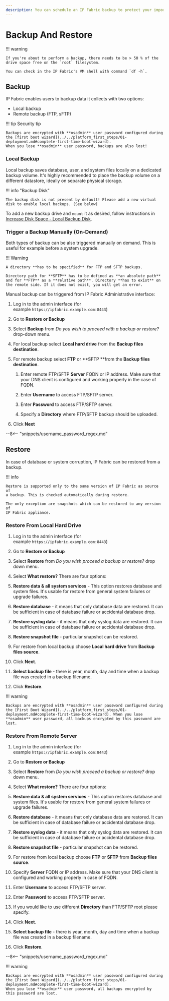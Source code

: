```yaml
---
description: You can schedule an IP Fabric backup to protect your important data locally or remotely. You also have the option to restore a previous backup.
---
```


# Backup And Restore

!!! warning

    If you're about to perform a backup, there needs to be > 50 % of the drive space free on the `root` filesystem. 
    
    You can check in the IP Fabric's VM shell with command `df -h`.

## Backup

IP Fabric enables users to backup data it collects with two options:

- Local backup
- Remote backup (FTP, sFTP)

!!! tip Security tip

    Backups are encrypted with **osadmin** user password configured during the [first boot wizard](../../platform_first_steps/01-deployment.md#complete-first-time-boot-wizard).
    When you lose **osadmin** user password, backups are also lost!

### Local Backup

Local backup saves database, user, and system files locally on a dedicated backup volume. It's highly recommended to place the backup volume on a different datastore, ideally on separate physical storage.

!!! info "Backup Disk"

    The backup disk is not present by default! Please add a new virtual disk to enable local backups. (See below)

To add a new backup drive and `mount` it as desired, follow instructions in [Increase Disk Space - Local Backup Disk](../../System_Administration/increase_disk_space.md#local-backup-disk).

### Trigger a Backup Manually (On-Demand)

Both types of backup can be also triggered manually on demand. This is
useful for example before a system upgrade.

!!! Warning

    A directory **has to be specified** for FTP and SFTP backups.

    Directory path for **SFTP** has to be defined as **an absolute path** and for **FTP** as a **relative path**. Directory **has to exist** on the remote side. If it does not exist, you will get an error.

Manual backup can be triggered from IP Fabric Administrative interface:

1. Log in to the admin interface (for
   example `https://ipfabric.example.com:8443`)

2. Go to **Restore or Backup**

3. Select **Backup** from *Do you wish to proceed with a backup or
   restore?* drop-down menu.

4. For local backup select **Local hard drive** from the **Backup
   files destination**.

5. For remote backup select **FTP** or **SFTP **from the **Backup
   files destination**.

   1. Enter remote FTP/SFTP **Server** FQDN or IP address. Make sure
      that your DNS client is configured and working properly in the
      case of FQDN.

   2. Enter **Username** to access FTP/SFTP server.

   3. Enter **Password** to access FTP/SFTP server.

   4. Specify a **Directory** where FTP/SFTP backup should be
      uploaded.

6. Click **Next**

--8<-- "snippets/username_password_regex.md"

## Restore

In case of database or system corruption, IP Fabric can be restored from
a backup.

!!! info

    Restore is supported only to the same version of IP Fabric as source of
    a backup. This is checked automatically during restore.

    The only exception are snapshots which can be restored to any version of
    IP Fabric appliance.

### Restore From Local Hard Drive

1. Log in to the admin interface (for
   example `https://ipfabric.example.com:8443`)

2. Go to **Restore or Backup**

3. Select **Restore** from *Do you wish proceed a backup or
   restore?* drop down menu.

4. Select **What restore?** There are four options:

  1. **Restore data & all system services** - This option restores
     database and system files. It's usable for restore from general
     system failures or upgrade failures.

  2. **Restore database** - it means that only database data are
     restored. It can be sufficient in case of database failure or
     accidental database drop.

  3. **Restore syslog data** - it means that only syslog data are
     restored. It can be sufficient in case of database failure or
     accidental database drop.

  4. **Restore snapshot file** - particular snapshot can be
     restored.

5. For restore from local backup choose **Local hard drive** from
   **Backup files source**.

6. Click **Next**.

7. **Select backup file** - there is year, month, day and time when a
   backup file was created in a backup filename.

8. Click **Restore**.

!!! warning

    Backups are encrypted with **osadmin** user password configured during the [First Boot Wizard](../../platform_first_steps/01-deployment.md#complete-first-time-boot-wizard). When you lose **osadmin** user password, all backups encrypted by this password are lost.

### Restore From Remote Server

1.  Log in to the admin interface (for
    example `https://ipfabric.example.com:8443`)

2.  Go to **Restore or Backup**

3.  Select **Restore** from *Do you wish proceed a backup or
    restore?* drop down menu.

4.  Select **What restore?** There are four options:

   1. **Restore data & all system services** - This option restores
      database and system files. It's usable for restore from general
      system failures or upgrade failures.

   2. **Restore database** - it means that only database data are
      restored. It can be sufficient in case of database failure or
      accidental database drop.

   3. **Restore syslog data** - it means that only syslog data are
      restored. It can be sufficient in case of database failure or
      accidental database drop.

   4. **Restore snapshot file** - particular snapshot can be
      restored.

5.  For restore from local backup choose **FTP** or **SFTP** from
    **Backup files source**.

6.  Specify **Server** FQDN or IP address. Make sure that your DNS
    client is configured and working properly in case of FQDN.

7.  Enter **Username** to access FTP/SFTP server.

8.  Enter **Password** to access FTP/SFTP server.

9.  If you would like to use different **Directory** than
    FTP/SFTP root please specify.

10. Click **Next**.

11. **Select backup file** - there is year, month, day and time when a
    backup file was created in a backup filename.

12. Click **Restore**.

--8<-- "snippets/username_password_regex.md"

!!! warning

    Backups are encrypted with **osadmin** user password configured during
    the [First Boot Wizard](../../platform_first_steps/01-deployment.md#complete-first-time-boot-wizard).
    When you lose **osadmin** user password, all backups encrypted by
    this password are lost.
